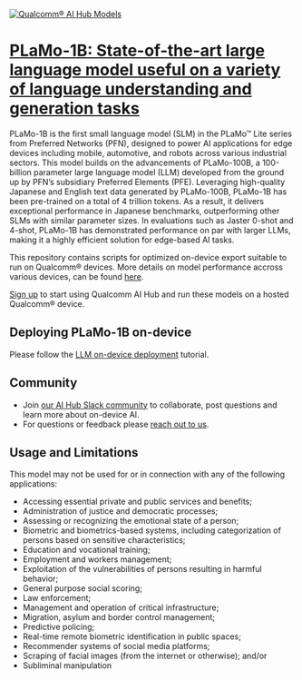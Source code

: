 [![Qualcomm® AI Hub Models](https://qaihub-public-assets.s3.us-west-2.amazonaws.com/qai-hub-models/quic-logo.jpg)](../../README.md)


# [PLaMo-1B: State-of-the-art large language model useful on a variety of language understanding and generation tasks](#)

PLaMo-1B is the first small language model (SLM) in the PLaMo™ Lite series from Preferred Networks (PFN), designed to power AI applications for edge devices including mobile, automotive, and robots across various industrial sectors. This model builds on the advancements of PLaMo-100B, a 100-billion parameter large language model (LLM) developed from the ground up by PFN’s subsidiary Preferred Elements (PFE). Leveraging high-quality Japanese and English text data generated by PLaMo-100B, PLaMo-1B has been pre-trained on a total of 4 trillion tokens. As a result, it delivers exceptional performance in Japanese benchmarks, outperforming other SLMs with similar parameter sizes. In evaluations such as Jaster 0-shot and 4-shot, PLaMo-1B has demonstrated performance on par with larger LLMs, making it a highly efficient solution for edge-based AI tasks.

This repository contains scripts for optimized on-device
export suitable to run on Qualcomm® devices. More details on model performance
accross various devices, can be found [here](https://aihub.qualcomm.com/models/plamo_1b).

[Sign up](https://myaccount.qualcomm.com/signup) to start using Qualcomm AI Hub and run these models on a hosted Qualcomm® device.

## Deploying PLaMo-1B on-device

Please follow the [LLM on-device deployment](https://github.com/quic/ai-hub-apps/tree/main/tutorials/llm_on_genie) tutorial.






## Community
* Join [our AI Hub Slack community](https://aihub.qualcomm.com/community/slack) to collaborate, post questions and learn more about on-device AI.
* For questions or feedback please [reach out to us](mailto:ai-hub-support@qti.qualcomm.com).


## Usage and Limitations

This model may not be used for or in connection with any of the following applications:

- Accessing essential private and public services and benefits;
- Administration of justice and democratic processes;
- Assessing or recognizing the emotional state of a person;
- Biometric and biometrics-based systems, including categorization of persons based on sensitive characteristics;
- Education and vocational training;
- Employment and workers management;
- Exploitation of the vulnerabilities of persons resulting in harmful behavior;
- General purpose social scoring;
- Law enforcement;
- Management and operation of critical infrastructure;
- Migration, asylum and border control management;
- Predictive policing;
- Real-time remote biometric identification in public spaces;
- Recommender systems of social media platforms;
- Scraping of facial images (from the internet or otherwise); and/or
- Subliminal manipulation
